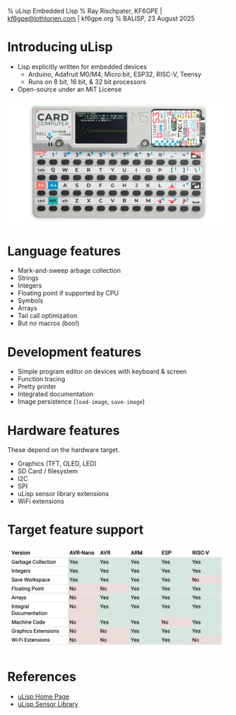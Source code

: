 % uLisp Embedded Lisp
% Ray Rischpater, KF6GPE | kf6gpe@lothlorien.com | kf6gpe.org
% BALISP, 23 August 2025

# Introducing uLisp 
* Lisp explicitly written for embedded devices
    * Arduino, Adafruit M0/M4, Micro:bit, ESP32, RISC-V, Teensy
    * Runs on 8 bit, 16 bit, & 32 bit processors
* Open-source under an MIT License

![Cardputer (ulisp.com)](images/cardputerhome.jpg)

# Language features
* Mark-and-sweep arbage collection
* Strings
* Integers
* Floating point if supported by CPU
* Symbols
* Arrays
* Tail call optimization
* But *no* macros (boo!)

# Development features
* Simple program editor on devices with keyboard & screen
* Function tracing
* Pretty printer
* Integrated documentation
* Image persistence (`load-image`, `save-image`)

# Hardware features

These depend on the hardware target.

* Graphics (TFT, OLED, LED)
* SD Card / filesystem 
* I2C
* SPI
* uLisp sensor library extensions
* WiFi extensions

# Target feature support
![Features (http://ulisp.com)](images/features.png)

# References
* [uLisp Home Page](http://ulisp.com)
* [uLisp Sensor Library](http://library.ulisp.com)
